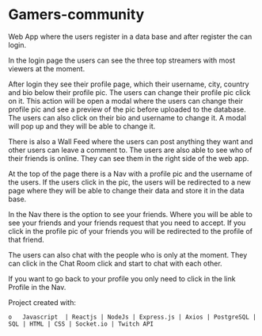 # Gamers-community

 Web App  where the users register in a data base and after register the can login.

In the login page the users can see the three top streamers with most viewers at the moment.

After login they see their profile page, which their username, city, country and bio below their profile pic.
 The users can change their profile pic click on it. This action will be open a modal where the users can change their profile pic and see a preview of the pic before uploaded to the database.
 The users can also click on their bio and username to change it. A modal will pop up and they will be able to change it.

 There is also a Wall Feed where the users can post anything they want and other users can leave a comment to.
 The users are also able to see who of their friends is online. They can see them in the right side of the web app.

At the top of the page there is a Nav with a profile pic and the username of the users. If the users click in the pic, the users will be redirected to a new page where they will be able to change their data and store it in the data base.

In the Nav there is the option to see your friends. Where you will be able to see your friends and your friends request that you need to accept. If you click in the profile pic of your friends you will be redirected to the profile of that friend.

The users can also chat with the people who is only at the moment. They can click in the Chat Room click and start to chat with each other.

If you want to go back to your profile you only need to click in the link Profile in the Nav.

  Project created with:

    o	Javascript  | Reactjs | NodeJs | Express.js | Axios | PostgreSQL | SQL | HTML | CSS | Socket.io | Twitch API
